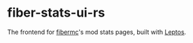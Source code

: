 # fiber-stats-ui-rs

The frontend for [fibermc](https://www.fibermc.com)'s mod stats pages, built
with [Leptos](https://github.com/leptos-rs/leptos).
